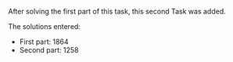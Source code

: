 After solving the first part of this task, this second Task was added.

The solutions entered:

* First part: 1864
* Second part: 1258
